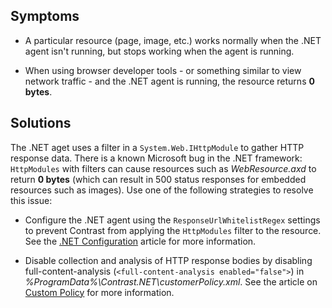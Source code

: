 <!--
title: "A Particular Resource Returns 0 Bytes Under Contrast.NET"
description: "Troubleshooting guide for .NET agent issues"
tags: "troubleshoot zero bytes agent installation .NET"
-->

## Symptoms

* A particular resource (page, image, etc.) works normally when the .NET agent isn't running, but stops working when the agent is running.

* When using browser developer tools - or something similar to view network traffic - and the .NET agent is running, the resource returns **0 bytes**.

## Solutions 

The .NET aget uses a filter in a `System.Web.IHttpModule` to gather HTTP response data. There is a known Microsoft bug in the .NET framework: `HttpModules` with filters can cause resources such as *WebResource.axd* to return **0 bytes** (which can result in 500 status responses for embedded resources such as images). Use one of the following strategies to resolve this issue:

* Configure the .NET agent using the `ResponseUrlWhitelistRegex` settings to prevent Contrast from applying the `HttpModules` filter to the resource. See the [.NET Configuration](installation-netconfig.html) article for more information.
 
* Disable collection and analysis of HTTP response bodies by disabling full-content-analysis (`<full-content-analysis enabled="false">`) in *%ProgramData%\Contrast.NET\customerPolicy.xml*. See the article on [Custom Policy](installation-netpolicy.html#response) for more information.
